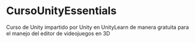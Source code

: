 # CursoUnityEssentials
Curso de Unity impartido por Unity en UnityLearn de manera gratuita para el manejo del editor de videojuegos en 3D
